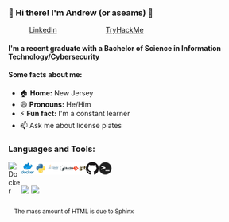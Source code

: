 ### 👋 Hi there! I'm Andrew (or aseams) 👋

&emsp;&emsp;&emsp;[LinkedIn](https://www.linkedin.com/in/andrew-seamon)&emsp;&emsp;&emsp;&emsp;&emsp;&emsp;&emsp;[TryHackMe](https://tryhackme.com/p/aseams)

#### I'm a recent graduate with a Bachelor of Science in Information Technology/Cybersecurity

#### Some facts about me:
- 🏠 **Home:** New Jersey
- 😄 **Pronouns:** He/Him
- ⚡ **Fun fact:** I'm a constant learner
- 📫 Ask me about license plates

### Languages and Tools:

<img align="left" alt="Docker" width="26px" src="https://cdn.iconscout.com/icon/free/png-512/virtualbox-3-569544.png" />
<img align="left" alt="Docker" width="26px" src="https://raw.githubusercontent.com/github/explore/80688e429a7d4ef2fca1e82350fe8e3517d3494d/topics/docker/docker.png" />
<img align="left" alt="Python" width="26px" src="https://raw.githubusercontent.com/github/explore/80688e429a7d4ef2fca1e82350fe8e3517d3494d/topics/python/python.png" />
<img align="left" alt="Python" width="26px" src="https://raw.githubusercontent.com/github/explore/80688e429a7d4ef2fca1e82350fe8e3517d3494d/topics/java/java.png" />
<img align="left" alt="Bash" width="26px" src="https://raw.githubusercontent.com/github/explore/80688e429a7d4ef2fca1e82350fe8e3517d3494d/topics/bash/bash.png" />
<img align="left" alt="Git" width="26px" src="https://raw.githubusercontent.com/github/explore/80688e429a7d4ef2fca1e82350fe8e3517d3494d/topics/git/git.png" />
<img align="left" alt="GitHub" width="26px" src="https://raw.githubusercontent.com/github/explore/78df643247d429f6cc873026c0622819ad797942/topics/github/github.png" />
<img align="left" alt="Terminal" width="26px" src="https://raw.githubusercontent.com/github/explore/80688e429a7d4ef2fca1e82350fe8e3517d3494d/topics/terminal/terminal.png" />

<br /><br />

<div width="100%">
  <img align=top width=45% src="https://github-readme-stats.vercel.app/api?username=aseams&show_icons=true&title_color=ffffff&icon_color=34abeb&text_color=daf7dc&bg_color=151515"/>
  <img align=top width=37.5% src="https://github-readme-stats.vercel.app/api/top-langs/?username=aseams&layout=compact&show_icons=true&title_color=ffffff&icon_color=34abeb&text_color=daf7dc&bg_color=151515"/>
  <br>
  <div text-align="right">
    <sub>
      &emsp;&emsp;&emsp;&emsp;&emsp;&emsp;&emsp;&emsp;&emsp;&emsp;&emsp;&emsp;&emsp;&emsp;&emsp;&emsp;&emsp;&emsp;&emsp;&emsp;&emsp;&emsp;&emsp;&emsp;&emsp;&emsp;&emsp;&emsp;&emsp;&emsp;&emsp;&emsp;&emsp;&emsp;&emsp;&emsp;&emsp;&emsp;&emsp;&emsp;&emsp;&emsp;The mass amount of HTML is due to Sphinx
    </sub>
  </div>
<div>
